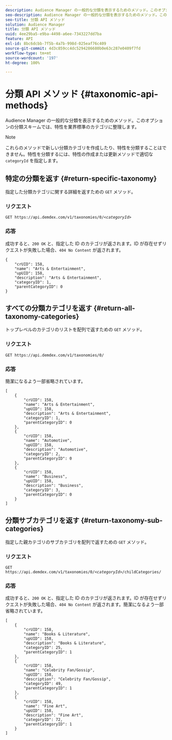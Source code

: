 ```yaml
---
description: Audience Manager の一般的な分類を表示するためのメソッド。このオプションの分類スキームでは、特性を業界標準のカテゴリに整理します。
seo-description: Audience Manager の一般的な分類を表示するためのメソッド。このオプションの分類スキームでは、特性を業界標準のカテゴリに整理します。
seo-title: 分類 API メソッド
solution: Audience Manager
title: 分類 API メソッド
uuid: 4ee29ba5-e9ba-4498-a6ee-7343227dd7ba
feature: API
exl-id: 8bc6dcbb-7f5b-4a7b-998d-025eaf76c409
source-git-commit: 4d3c859cc4dc5294286680b0e63c287e0409f7fd
workflow-type: tm+mt
source-wordcount: '197'
ht-degree: 100%

---
```


# 分類 API メソッド {#taxonomic-api-methods}

Audience Manager の一般的な分類を表示するためのメソッド。このオプションの分類スキームでは、特性を業界標準のカテゴリに整理します。

<!-- c_rest_api_taxonomy.xml -->

>[!NOTE]
>
>これらのメソッドで新しい分類カテゴリを作成したり、特性を分類することはできません。特性を分類するには、特性の作成または更新メソッドで適切な `categoryId` を指定します。

## 特定の分類を返す {#return-specific-taxonomy}

指定した分類カテゴリに関する詳細を返すための `GET` メソッド。

<!-- r_rest_api_taxonomy.xml -->

### リクエスト

`GET https://api.demdex.com/v1/taxonomies/0/`*`<categoryId>`*

### 応答

成功すると、`200 OK` と、指定した ID のカテゴリが返されます。ID が存在せずリクエストが失敗した場合、`404 No Content` が返されます。

```
{
    "crUID": 158,
    "name": "Arts & Entertainment",
    "upUID": 158,
    "description": "Arts & Entertainment",
    "categoryID": 1,
    "parentCategoryID": 0
}
```

## すべての分類カテゴリを返す {#return-all-taxonomy-categories}

トップレベルのカテゴリのリストを配列で返すための `GET` メソッド。

<!-- r_rest_api_taxonomies.xml -->

### リクエスト

`GET https://api.demdex.com/v1/taxonomies/0/`

### 応答

簡潔になるよう一部省略されています。

```
[
    {
        "crUID": 158,
        "name": "Arts & Entertainment",
        "upUID": 158,
        "description": "Arts & Entertainment",
        "categoryID": 1,
        "parentCategoryID": 0
    },
    {
        "crUID": 158,
        "name": "Automotive",
        "upUID": 158,
        "description": "Automotive",
        "categoryID": 2,
        "parentCategoryID": 0
    },
    {
        "crUID": 158,
        "name": "Business",
        "upUID": 158,
        "description": "Business",
        "categoryID": 3,
        "parentCategoryID": 0
    }
]
```

## 分類サブカテゴリを返す {#return-taxonomy-sub-categories}

指定した親カテゴリのサブカテゴリを配列で返すための `GET` メソッド。

<!-- r_rest_api_taxonomy_sub.xml -->

### リクエスト

`GET https://api.demdex.com/v1/taxonomies/0/`*`<categoryId>`*`/childCategories/`

### 応答

成功すると、`200 OK` と、指定した ID のカテゴリが返されます。ID が存在せずリクエストが失敗した場合、`404 No Content` が返されます。簡潔になるよう一部省略されています。

```
[
    {
        "crUID": 158,
        "name": "Books & Literature",
        "upUID": 158,
        "description": "Books & Literature",
        "categoryID": 25,
        "parentCategoryID": 1
    },
    {
        "crUID": 158,
        "name": "Celebrity Fan/Gossip",
        "upUID": 158,
        "description": "Celebrity Fan/Gossip",
        "categoryID": 49,
        "parentCategoryID": 1
    },
    {
        "crUID": 158,
        "name": "Fine Art",
        "upUID": 158,
        "description": "Fine Art",
        "categoryID": 72,
        "parentCategoryID": 1
    }
]
```

